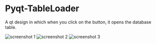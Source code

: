 # Pyqt-TableLoader
A qt design in which when you click on the button, it opens the database table.

![screenshot 1](https://i.imgur.com/tKlv3Dh.png)
![screenshot 2](https://i.imgur.com/P1RFwRw.png)
![screenshot 3](https://i.imgur.com/069Smqg.png)

